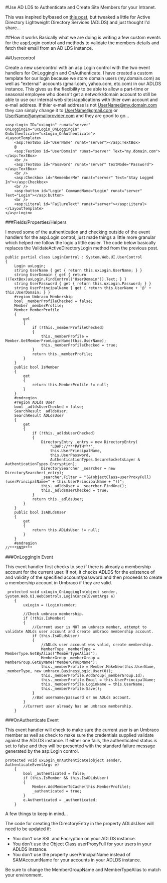 #Use AD LDS to Authenticate and Create Site Members for your Intranet.

This was inspired by/based on [this post](activedirectory-intranet-authenticate.md), but tweaked a little for Active Directory Lightweight Directory Services (ADLDS) and just thought I'd share...

##How it works
Basically what we are doing is writing a few custom events for the asp:Login control and methods to validate the members details and fetch their email from an AD LDS instance.

##Usercontrol

Create a new usercontrol with an asp:Login control with the two event handlers for OnLoggingIn and OnAuthenticate.  I have created a custom template for our login because we store domain users (my.domain.com) as well as "external" accounts (gmail.com, yahoo.com, etc.com) in our ADLDS instance.  This gives us the flexibility to be able to allow a part-time or seasonal employee who doesn't get a network/domain account to still be able to use our internal web sites/applications with thier own account and e-mail address.  If thier e-mail address is not UserName@my.domain.com they can simply change it to UserName@gmail.com or UserName@anymailprovider.com and they are good to go...

    <asp:Login ID="uxLogin" runat="server" OnLoggingIn="uxLogin_OnLoggingIn" OnAuthenticate="uxLogin_OnAuthenticate">
    <LayoutTemplate>
        <asp:TextBox id="UserName" runat="server"></asp:TextBox>
        @
        <asp:TextBox id="UserDomain" runat="server" Text="my.domain.com"></asp:TextBox>
        <br />
        <asp:TextBox id="Password" runat="server" textMode="Password"></asp:TextBox>
        <br />        
        <asp:Checkbox id="RememberMe" runat="server" Text="Stay Logged In"></asp:Checkbox>
        <br />
        <asp:button id="Login" CommandName="Login" runat="server" Text="Login"></asp:button>
        <br />
        <asp:Literal id="FailureText" runat="server"></asp:Literal>
    </LayoutTemplate>
    </asp:Login>

###Fields/Properties/Helpers

I moved some of the authentication and checking outside of the event handlers for the asp:Login control, just made things a little more granular which helped me follow the logic a little easier.  The code below basically replaces the ValidateActiveDirectoryLogin method from the previous post.

    public partial class LoginControl : System.Web.UI.UserControl
    {
        Login uxLogin;
        string UserName { get { return this.uxLogin.UserName; } }
        string UserDomain { get { return ((TextBox)uxLogin.FindControl("UserDomain")).Text; } }
        string UserPassword { get { return this.uxLogin.Password; } }
        string UserPrincipalName { get { return this.UserName + '@' + this.UserDomain; } }
        #region Umbraco Membership
        bool _memberProfileChecked = false;
        Member _memberProfile;
        Member MemberProfile
        {
            get
            {
                if (!this._memberProfileChecked)
                {
                    this._memberProfile = Member.GetMemberFromLoginName(this.UserName);
                    this._memberProfileChecked = true;
                }
                return this._memberProfile;
            }
        }        
        public bool IsMember
        {
            get
            {
                return this.MemberProfile != null;
            }
        }        
        #endregion
        #region ADLds User
        bool _adldsUserChecked = false;
        SearchResult _adldsUser;
        SearchResult ADLdsUser
        {
            get
            {
                if (!this._adldsUserChecked)
                {
                    DirectoryEntry _entry = new DirectoryEntry(
                        "LDAP://***PATH***",
                        this.UserPrincipalName,
                        this.UserPassword,
                        AuthenticationTypes.SecureSocketsLayer & AuthenticationTypes.Encryption);
                    DirectorySearcher _searcher = new DirectorySearcher(_entry);
                    _searcher.Filter = "(&(objectClass=userProxyFull)(userPrincipalName=" + this.UserPrincipalName + "))";
                    this._adldsUser = _searcher.FindOne();
                    this._adldsUserChecked = true;
                }
                return this._adldsUser;
            }
        }
        public bool IsADLdsUser
        {
            get
            {
                return this.ADLdsUser != null;
            }
        }
        #endregion
    //***SNIP***

###OnLoggingIn Event

This event handler first checks to see if there is already a membership account for the current user.  If not, it checks ADLDS for the existence of and validity of the specified account/password and then proceeds to create a membership account in Umbraco if they are valid.

     protected void uxLogin_OnLoggingIn(object sender, System.Web.UI.WebControls.LoginCancelEventArgs e)
        {
            uxLogin = (Login)sender;
            
            //Check umbraco membership.
            if (!this.IsMember)
            {
                //Current user is NOT an umbraco member, attempt to validate ADLds user account and create umbraco membership account.
                if (this.IsADLdsUser)
                {
                    //ADLds user account was valid, create membership.
                    MemberType _memberType = MemberType.GetByAlias("MemberTypeAlias");
                    MemberGroup _memberGroup = MemberGroup.GetByName("MemberGroupName");
                    this._memberProfile = Member.MakeNew(this.UserName, _memberType, new umbraco.BusinessLogic.User(0));
                    this._memberProfile.AddGroup(_memberGroup.Id);
                    this._memberProfile.Email = this.UserPrincipalName;
                    this._memberProfile.LoginName = this.UserName;
                    this._memberProfile.Save();
                }
                //Bad username/password or no ADLds account.
            }
            //Current user already has an umbraco membership.
        }
###OnAuthenticate Event

This event handler will check to make sure the current user is an Umbraco member as well as check to make sure the credentials supplied validate against the ADLDS instance.  If either one fails, the authenticated status is set to false and they will be presented with the standard failure message generated by the asp:Login control.

    protected void uxLogin_OnAuthenticate(object sender, AuthenticateEventArgs e)
        {
            bool _authenticated = false;
            if (this.IsMember && this.IsADLdsUser)
            {
                Member.AddMemberToCache(this.MemberProfile);
                _authenticated = true;
            }
            e.Authenticated = _authenticated;
        }
A few things to keep in mind...

The code for creating the DirectoryEntry in the property ADLdsUser will need to be updated if:

- You don't use SSL and Encryption on your ADLDS instance.
- You don't use the Object Class userProxyFull for your users in your ADLDS instance.
- You don't use the property userPrincipalName instead of SAMAccountName for your accounts in your ADLDS instance.

Be sure to change the MemberGroupName and MemberTypeAlias to match your environment.